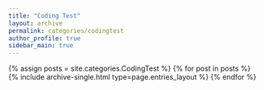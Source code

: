 ```yaml
---
title: "Coding Test"
layout: archive
permalink: categories/codingtest
author_profile: true
sidebar_main: true
---
```


{% assign posts = site.categories.CodingTest %}
{% for post in posts %} {% include archive-single.html type=page.entries_layout %} {% endfor %}